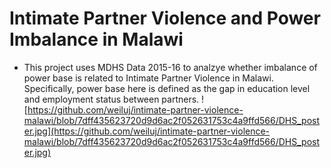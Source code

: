 # Intimate Partner Violence and Power Imbalance in Malawi
- This project uses MDHS Data 2015-16 to analzye whether imbalance of power base is related to Intimate Partner Violence in Malawi. Specifically, power base here is defined as the gap in education level and employment status between partners.
![https://github.com/weiluj/intimate-partner-violence-malawi/blob/7dff435623720d9d6ac2f052631753c4a9ffd566/DHS_poster.jpg](https://github.com/weiluj/intimate-partner-violence-malawi/blob/7dff435623720d9d6ac2f052631753c4a9ffd566/DHS_poster.jpg)
